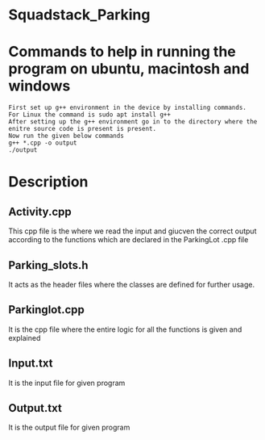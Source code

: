 # Squadstack_Parking

# Commands to help in running the program on ubuntu, macintosh and windows
```
First set up g++ environment in the device by installing commands.
For Linux the command is sudo apt install g++
After setting up the g++ environment go in to the directory where the enitre source code is present is present.
Now run the given below commands
g++ *.cpp -o output
./output
```

# Description

## Activity.cpp
This cpp file is the where we read the input and giucven the correct output according to the functions which are declared in the ParkingLot .cpp file

## Parking_slots.h
It acts as the header files where the classes are defined for further usage.

## Parkinglot.cpp
It is the cpp file where the entire logic for all the functions is given and explained

## Input.txt
It is the input file for given program

## Output.txt
It is the output file for given program

